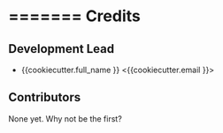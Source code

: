 =======
Credits
=======

Development Lead
----------------

* {{cookiecutter.full_name }} <{{cookiecutter.email }}>

Contributors
------------

None yet. Why not be the first?
